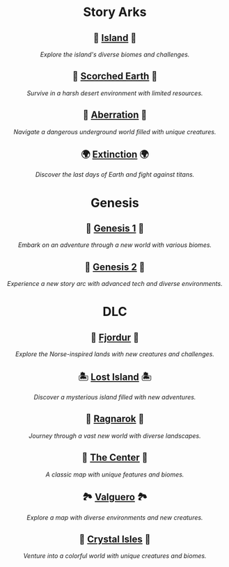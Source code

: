 <div align="center">


# **Story Arks**


## 🌴 [Island](Island.md) 🌴  
*Explore the island's diverse biomes and challenges.*


## 🌵 [Scorched Earth](Scorched-Earth.md) 🌵  
*Survive in a harsh desert environment with limited resources.*


## 🦠 [Aberration](Aberration.md) 🦠  
*Navigate a dangerous underground world filled with unique creatures.*


## 🌍 [Extinction](Extinction.md) 🌍  
*Discover the last days of Earth and fight against titans.*


# **Genesis**


## 🌌 [Genesis 1](Genesis1.md) 🌌  
*Embark on an adventure through a new world with various biomes.*


## 🚀 [Genesis 2](Genesis2.md) 🚀  
*Experience a new story arc with advanced tech and diverse environments.*


# **DLC**


## 🏰 [Fjordur](Fjordur.md) 🏰  
*Explore the Norse-inspired lands with new creatures and challenges.*


## 🏝️ [Lost Island](Lost-Island.md) 🏝️  
*Discover a mysterious island filled with new adventures.*


## 🌋 [Ragnarok](Ragnarok.md) 🌋  
*Journey through a vast new world with diverse landscapes.*


## 🌲 [The Center](TheCenter.md) 🌲  
*A classic map with unique features and biomes.*


## 🏞️ [Valguero](Valguero.md) 🏞️  
*Explore a map with diverse environments and new creatures.*


## 💎 [Crystal Isles](Crystal-Isles.md) 💎  
*Venture into a colorful world with unique creatures and biomes.*
